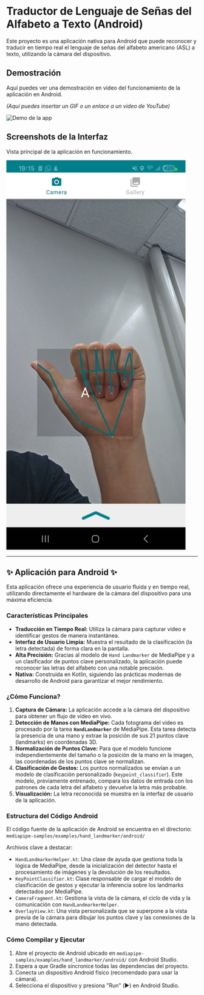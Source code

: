 # Traductor de Lenguaje de Señas del Alfabeto a Texto (Android)

Este proyecto es una aplicación nativa para Android que puede reconocer y traducir en tiempo real el lenguaje de señas del alfabeto americano (ASL) a texto, utilizando la cámara del dispositivo.

## Demostración

Aquí puedes ver una demostración en video del funcionamiento de la aplicación en Android.

*(Aquí puedes insertar un GIF o un enlace a un video de YouTube)*

![Demo de la app](./images/outputapp.gif)

## Screenshots de la Interfaz

Vista principal de la aplicación en funcionamiento.

![Screenshot de la aplicación](./images/sc1.jpeg)

---

## ✨ Aplicación para Android ✨

Esta aplicación ofrece una experiencia de usuario fluida y en tiempo real, utilizando directamente el hardware de la cámara del dispositivo para una máxima eficiencia.

### Características Principales

* **Traducción en Tiempo Real:** Utiliza la cámara para capturar video e identificar gestos de manera instantánea.
* **Interfaz de Usuario Limpia:** Muestra el resultado de la clasificación (la letra detectada) de forma clara en la pantalla.
* **Alta Precisión:** Gracias al modelo de `Hand Landmarker` de MediaPipe y a un clasificador de puntos clave personalizado, la aplicación puede reconocer las letras del alfabeto con una notable precisión.
* **Nativa:** Construida en Kotlin, siguiendo las prácticas modernas de desarrollo de Android para garantizar el mejor rendimiento.

### ¿Cómo Funciona?

1.  **Captura de Cámara:** La aplicación accede a la cámara del dispositivo para obtener un flujo de video en vivo.
2.  **Detección de Manos con MediaPipe:** Cada fotograma del video es procesado por la tarea **`HandLandmarker`** de MediaPipe. Esta tarea detecta la presencia de una mano y extrae la posición de sus 21 puntos clave (landmarks) en coordenadas 3D.
3.  **Normalización de Puntos Clave:** Para que el modelo funcione independientemente del tamaño o la posición de la mano en la imagen, las coordenadas de los puntos clave se normalizan.
4.  **Clasificación de Gestos:** Los puntos normalizados se envían a un modelo de clasificación personalizado (`keypoint_classifier`). Este modelo, previamente entrenado, compara los datos de entrada con los patrones de cada letra del alfabeto y devuelve la letra más probable.
5.  **Visualización:** La letra reconocida se muestra en la interfaz de usuario de la aplicación.

### Estructura del Código Android

El código fuente de la aplicación de Android se encuentra en el directorio:
`mediapipe-samples/examples/hand_landmarker/android/`

Archivos clave a destacar:

* `HandLandmarkerHelper.kt`: Una clase de ayuda que gestiona toda la lógica de MediaPipe, desde la inicialización del detector hasta el procesamiento de imágenes y la devolución de los resultados.
* `KeyPointClassifier.kt`: Clase responsable de cargar el modelo de clasificación de gestos y ejecutar la inferencia sobre los landmarks detectados por MediaPipe.
* `CameraFragment.kt`: Gestiona la vista de la cámara, el ciclo de vida y la comunicación con `HandLandmarkerHelper`.
* `OverlayView.kt`: Una vista personalizada que se superpone a la vista previa de la cámara para dibujar los puntos clave y las conexiones de la mano detectada.

### Cómo Compilar y Ejecutar

1.  Abre el proyecto de Android ubicado en `mediapipe-samples/examples/hand_landmarker/android/` con Android Studio.
2.  Espera a que Gradle sincronice todas las dependencias del proyecto.
3.  Conecta un dispositivo Android físico (recomendado para usar la cámara).
4.  Selecciona el dispositivo y presiona "Run" (▶️) en Android Studio.

